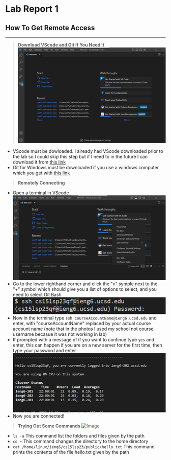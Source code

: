 # **Lab Report 1**
## How To Get Remote Access
---
> **Download VScode and Git If You Need It**
![Image](VSCodeDownloadImage.png)
- VScode must be dowloaded. I already had VScode downloaded prior to the lab so I could skip this step but if I need to in the future I can download it from [this link](https://code.visualstudio.com/)
- Git for Windows must be downloaded if you use a windows computer which you get with [this link](https://gitforwindows.org/)

> **Remotely Connecting**
- Open a terminal in VScode
![Image](GitBashImage.png)
- Go to the lower righthand corner and click the "v" symple next to the "+" symbol which should give you a list of options to select, and you need to select Git Bash
![Image](loginPhoto.png)
- Now in the terminal type `ssh courseAccountName@ieng6.ucsd.edu` and enter, with "courseAccountName" replaced by your actual course account name (note that in the photos I used my school not course username becasue it was not working in lab)
- If prompted with a message of if you want to continue type `yes` and enter, this can happen if you are on a new server for the first time, then type your password and enter
![Image](loggedIn.png)
- Now you are connected!

> **Trying Out Some Commands**
![Image](tyringCommands1.png)
- `ls -a` This command list the folders and files given by the path
- `cd ~` This command changes the directory to the home directory
- `cat /home/linux/ieng6/cs15lsp23/public/hello.txt` This command prints the contents of the file hello.txt given by the path
